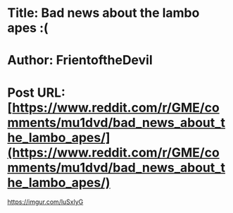 # Title: Bad news about the lambo apes :(
# Author: FrientoftheDevil
# Post URL: [https://www.reddit.com/r/GME/comments/mu1dvd/bad_news_about_the_lambo_apes/](https://www.reddit.com/r/GME/comments/mu1dvd/bad_news_about_the_lambo_apes/)


https://imgur.com/luSxlyG